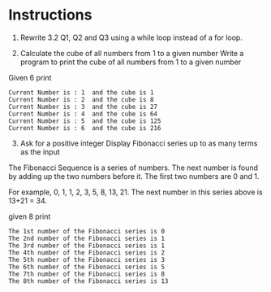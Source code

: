 # Instructions  
1. Rewrite 3.2 Q1, Q2 and Q3 using a while loop instead of a for loop.

2. Calculate the cube of all numbers from 1 to a given number
Write a program to print the cube of all numbers from 1 to a given number

Given 6 print
```
Current Number is : 1  and the cube is 1
Current Number is : 2  and the cube is 8
Current Number is : 3  and the cube is 27
Current Number is : 4  and the cube is 64
Current Number is : 5  and the cube is 125
Current Number is : 6  and the cube is 216
```

3. Ask for a positive integer
Display Fibonacci series up to as many terms as the input

The Fibonacci Sequence is a series of numbers. The next number is found by adding up the two numbers before it. The first two numbers are 0 and 1.

For example, 0, 1, 1, 2, 3, 5, 8, 13, 21. The next number in this series above is 13+21 = 34.

given 8 print
```
The 1st number of the Fibonacci series is 0
The 2nd number of the Fibonacci series is 1
The 3rd number of the Fibonacci series is 1
The 4th number of the Fibonacci series is 2
The 5th number of the Fibonacci series is 3
The 6th number of the Fibonacci series is 5
The 7th number of the Fibonacci series is 8
The 8th number of the Fibonacci series is 13
```

  